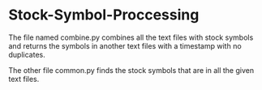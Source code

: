 # Stock-Symbol-Proccessing

The file named combine.py combines all the text files with stock symbols and returns the symbols in another text files with a timestamp with no duplicates.

The other file common.py finds the stock symbols that are in all the given text files.
